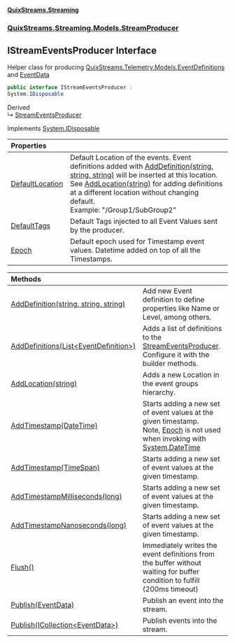 #### [QuixStreams.Streaming](index.md 'index')
### [QuixStreams.Streaming.Models.StreamProducer](QuixStreams.Streaming.Models.StreamProducer.md 'QuixStreams.Streaming.Models.StreamProducer')

## IStreamEventsProducer Interface

Helper class for producing [QuixStreams.Telemetry.Models.EventDefinitions](https://docs.microsoft.com/en-us/dotnet/api/QuixStreams.Telemetry.Models.EventDefinitions 'QuixStreams.Telemetry.Models.EventDefinitions') and [EventData](EventData.md 'QuixStreams.Streaming.Models.EventData')

```csharp
public interface IStreamEventsProducer :
System.IDisposable
```

Derived  
&#8627; [StreamEventsProducer](StreamEventsProducer.md 'QuixStreams.Streaming.Models.StreamProducer.StreamEventsProducer')

Implements [System.IDisposable](https://docs.microsoft.com/en-us/dotnet/api/System.IDisposable 'System.IDisposable')

| Properties | |
| :--- | :--- |
| [DefaultLocation](IStreamEventsProducer.DefaultLocation.md 'QuixStreams.Streaming.Models.StreamProducer.IStreamEventsProducer.DefaultLocation') | Default Location of the events. Event definitions added with [AddDefinition(string, string, string)](IStreamEventsProducer.AddDefinition(string,string,string).md 'QuixStreams.Streaming.Models.StreamProducer.IStreamEventsProducer.AddDefinition(string, string, string)') will be inserted at this location.<br/>See [AddLocation(string)](IStreamEventsProducer.AddLocation(string).md 'QuixStreams.Streaming.Models.StreamProducer.IStreamEventsProducer.AddLocation(string)') for adding definitions at a different location without changing default.<br/>Example: "/Group1/SubGroup2" |
| [DefaultTags](IStreamEventsProducer.DefaultTags.md 'QuixStreams.Streaming.Models.StreamProducer.IStreamEventsProducer.DefaultTags') | Default Tags injected to all Event Values sent by the producer. |
| [Epoch](IStreamEventsProducer.Epoch.md 'QuixStreams.Streaming.Models.StreamProducer.IStreamEventsProducer.Epoch') | Default epoch used for Timestamp event values. Datetime added on top of all the Timestamps. |

| Methods | |
| :--- | :--- |
| [AddDefinition(string, string, string)](IStreamEventsProducer.AddDefinition(string,string,string).md 'QuixStreams.Streaming.Models.StreamProducer.IStreamEventsProducer.AddDefinition(string, string, string)') | Add new Event definition to define properties like Name or Level, among others. |
| [AddDefinitions(List&lt;EventDefinition&gt;)](IStreamEventsProducer.AddDefinitions(List_EventDefinition_).md 'QuixStreams.Streaming.Models.StreamProducer.IStreamEventsProducer.AddDefinitions(System.Collections.Generic.List<QuixStreams.Streaming.Models.EventDefinition>)') | Adds a list of definitions to the [StreamEventsProducer](StreamEventsProducer.md 'QuixStreams.Streaming.Models.StreamProducer.StreamEventsProducer'). Configure it with the builder methods. |
| [AddLocation(string)](IStreamEventsProducer.AddLocation(string).md 'QuixStreams.Streaming.Models.StreamProducer.IStreamEventsProducer.AddLocation(string)') | Adds a new Location in the event groups hierarchy. |
| [AddTimestamp(DateTime)](IStreamEventsProducer.AddTimestamp(DateTime).md 'QuixStreams.Streaming.Models.StreamProducer.IStreamEventsProducer.AddTimestamp(System.DateTime)') | Starts adding a new set of event values at the given timestamp.<br/>Note, [Epoch](StreamEventsProducer.Epoch.md 'QuixStreams.Streaming.Models.StreamProducer.StreamEventsProducer.Epoch') is not used when invoking with [System.DateTime](https://docs.microsoft.com/en-us/dotnet/api/System.DateTime 'System.DateTime') |
| [AddTimestamp(TimeSpan)](IStreamEventsProducer.AddTimestamp(TimeSpan).md 'QuixStreams.Streaming.Models.StreamProducer.IStreamEventsProducer.AddTimestamp(System.TimeSpan)') | Starts adding a new set of event values at the given timestamp. |
| [AddTimestampMilliseconds(long)](IStreamEventsProducer.AddTimestampMilliseconds(long).md 'QuixStreams.Streaming.Models.StreamProducer.IStreamEventsProducer.AddTimestampMilliseconds(long)') | Starts adding a new set of event values at the given timestamp. |
| [AddTimestampNanoseconds(long)](IStreamEventsProducer.AddTimestampNanoseconds(long).md 'QuixStreams.Streaming.Models.StreamProducer.IStreamEventsProducer.AddTimestampNanoseconds(long)') | Starts adding a new set of event values at the given timestamp. |
| [Flush()](IStreamEventsProducer.Flush().md 'QuixStreams.Streaming.Models.StreamProducer.IStreamEventsProducer.Flush()') | Immediately writes the event definitions from the buffer without waiting for buffer condition to fulfill (200ms timeout) |
| [Publish(EventData)](IStreamEventsProducer.Publish(EventData).md 'QuixStreams.Streaming.Models.StreamProducer.IStreamEventsProducer.Publish(QuixStreams.Streaming.Models.EventData)') | Publish an event into the stream. |
| [Publish(ICollection&lt;EventData&gt;)](IStreamEventsProducer.Publish(ICollection_EventData_).md 'QuixStreams.Streaming.Models.StreamProducer.IStreamEventsProducer.Publish(System.Collections.Generic.ICollection<QuixStreams.Streaming.Models.EventData>)') | Publish events into the stream. |
